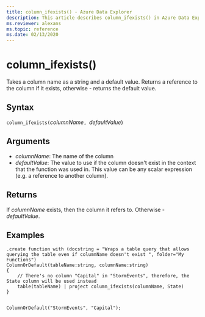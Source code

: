 ```yaml
---
title: column_ifexists() - Azure Data Explorer
description: This article describes column_ifexists() in Azure Data Explorer.
ms.reviewer: alexans
ms.topic: reference
ms.date: 02/13/2020
---
```

# column_ifexists()

Takes a column name as a string and a default value. Returns a reference to the column if it exists,
otherwise - returns the default value.

## Syntax

`column_ifexists(`*columnName*`, `*defaultValue*)

## Arguments

* *columnName*: The name of the column
* *defaultValue*: The value to use if the column doesn't exist in the context that the function was used in.
                  This value can be any scalar expression (e.g. a reference to another column).

## Returns

If *columnName* exists, then the column it refers to. Otherwise - *defaultValue*.

## Examples

```kusto
.create function with (docstring = "Wraps a table query that allows querying the table even if columnName doesn't exist ", folder="My Functions")
ColumnOrDefault(tableName:string, columnName:string)
{
    // There's no column "Capital" in "StormEvents", therefore, the State column will be used instead
    table(tableName) | project column_ifexists(columnName, State)
}


ColumnOrDefault("StormEvents", "Capital");
```
